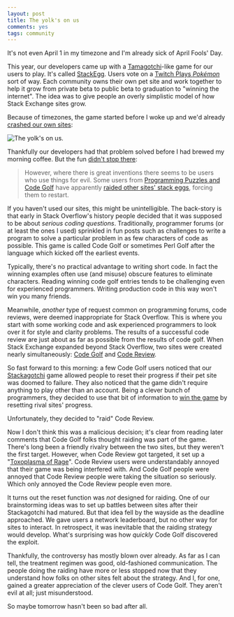 ```yaml
---
layout: post
title: The yolk's on us
comments: yes
tags: community
---
```


It's not even April 1 in my timezone and I'm already sick of April Fools' Day.

This year, our developers came up with a
[Tamagotchi](http://en.wikipedia.org/wiki/Tamagotchi)-like game for
our users to play. It's called
[StackEgg](http://meta.stackoverflow.com/questions/289032/whats-stackegg). Users
vote on a
[Twitch Plays _Pokémon_](http://en.wikipedia.org/wiki/Twitch_Plays_Pok%C3%A9mon)
sort of way. Each community owns their own pet site and work together
to help it grow from private beta to public beta to graduation to
"winning the internet". The idea was to give people an overly
simplistic model of how Stack Exchange sites grow.

Because of timezones, the game started before I woke up
and we'd already [crashed our own sites](https://twitter.com/df07/status/582906770034683904):

![The _yolk's_ on us.](https://pbs.twimg.com/media/CBbmnlpUMAEAuBi.png)

Thankfully our developers had that problem solved before I had brewed
my morning coffee. But the fun
[didn't stop there](http://meta.stackexchange.com/q/252393/1438):

> However, where there is great inventions there seems to be users who
> use things for evil. Some users from
> [Programming Puzzles and Code Golf](http://codegolf.stackexchange.com)
> have apparently
> [raided other sites' stack eggs](http://chat.stackexchange.com/search?q=raid&Room=240&page=1&pagesize=50&sort=newest),
> forcing them to restart.

If you haven't used our sites, this might be unintelligible. The
back-story is that early in Stack Overflow's history people decided
that it was supposed to be about _serious coding
questions_. Traditionally, programmer forums (or at least the ones I
used) sprinkled in fun posts such as challenges to write a program to
solve a particular problem in as few characters of code as
possible. This game is called Code Golf or sometimes Perl Golf after
the language which kicked off the earliest events.

Typically, there's no practical advantage to writing short code. In
fact the winning examples often use (and misuse) obscure features to
eliminate characters. Reading winning code golf entries tends to be
challenging even for experienced programmers. Writing production code
in this way won't win you many friends.

Meanwhile, _another_ type of request common on programming forums,
code reviews, were deemed inappropriate for Stack Overflow. This is
where you start with some working code and ask experienced programmers
to look over it for style and clarity problems. The results of a
successful code review are just about as far as possible from the
results of code golf. When Stack Exchange expanded beyond Stack
Overflow, two sites were created nearly simultaneously:
[Code Golf](http://codegolf.stackexchange.com/) and
[Code Review](http://codereview.stackexchange.com/).

So fast forward to this morning: a few Code Golf users noticed that
our [Stackagotchi](http://meta.stackexchange.com/q/252379/1438) game
allowed people to reset their progress if their pet site was doomed to
failure. They also noticed that the game didn't require anything to
play other than an account. Being a clever bunch of programmers, they
decided to use that bit of information to
[win the game](http://meta.stackexchange.com/stackegg/leaderboard) by
resetting rival sites' progress.

Unfortunately, they decided to "raid" Code Review.

Now I don't think this was a malicious decision; it's clear from
reading later comments that Code Golf folks thought raiding was part
of the game.  There's long been a friendly rivalry between the two
sites, but they weren't the first target. However, when Code Review
got targeted, it set up a
"[Toxoplasma of Rage](http://slatestarcodex.com/2014/12/17/the-toxoplasma-of-rage/)". Code
Review users were understandably annoyed that their game was being
interfered with. And Code Golf people were annoyed that Code Review
people were taking the situation so seriously. Which only annoyed the
Code Review people even more.

It turns out the reset function was _not_ designed for raiding. One of
our brainstorming ideas was to set up battles between sites after
their Stackagotchi had matured. But that idea fell by the wayside as
the deadline approached. We gave users a network leaderboard, but no
other way for sites to interact. In retrospect, it was inevitable that
the raiding strategy would develop. What's surprising was how
_quickly_ Code Golf discovered the exploit.

Thankfully, the controversy has mostly blown over already. As far as I
can tell, the treatment regimen was good, old-fashioned
communication. The people doing the raiding have more or less stopped
now that they understand how folks on other sites felt about the
strategy. And I, for one, gained a greater appreciation of the clever
users of Code Golf. They aren't evil at all; just misunderstood.

So maybe tomorrow hasn't been so bad after all.

<!--  LocalWords:  Toxoplasma Tamagotchi StackEgg png DDoSed
LocalWords -->

